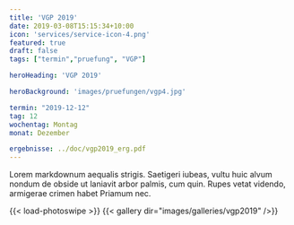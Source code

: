 ```yaml
---
title: 'VGP 2019'
date: 2019-03-08T15:15:34+10:00
icon: 'services/service-icon-4.png'
featured: true
draft: false
tags: ["termin","pruefung", "VGP"]

heroHeading: 'VGP 2019'

heroBackground: 'images/pruefungen/vgp4.jpg'

termin: "2019-12-12"
tag: 12
wochentag: Montag
monat: Dezember

ergebnisse: ../doc/vgp2019_erg.pdf
---
```


Lorem markdownum aequalis strigis. Saetigeri iubeas, vultu huic alvum nondum
de obside ut laniavit arbor palmis, cum quin. Rupes vetat videndo, armigerae
crimen habet Priamum nec.

{{< load-photoswipe >}}
{{< gallery dir="images/galleries/vgp2019" />}}
